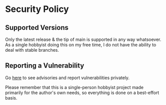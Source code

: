# Security Policy

## Supported Versions

Only the latest release & the tip of main is supported in any way whatsoever.
As a single hobbyist doing this on my free time, I do not have the ability to
deal with stable branches.

## Reporting a Vulnerability

Go [here](https://github.com/VorpalBlade/keyboard-backlightd/security/advisories) to
see advisories and report vulnerabilities privately.

Please remember that this is a single-person hobbyist project made primarily for the
author's own needs, so everything is done on a best-effort basis.
